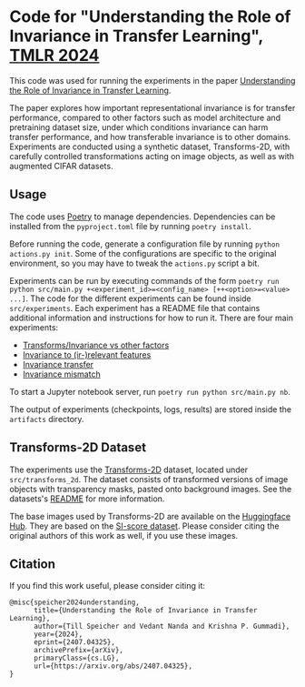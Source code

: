 # Code for "Understanding the Role of Invariance in Transfer Learning", [TMLR 2024](https://arxiv.org/abs/2407.04325)

This code was used for running the experiments in the paper [Understanding the Role of Invariance in Transfer Learning](https://arxiv.org/abs/2407.04325).

The paper explores how important representational invariance is for transfer performance, compared to other factors such as model architecture and pretraining dataset size, under which conditions invariance can harm transfer performance, and how transferable invariance is to other domains.
Experiments are conducted using a synthetic dataset, Transforms-2D, with carefully controlled transformations acting on image objects, as well as with augmented CIFAR datasets.

## Usage

The code uses [Poetry](https://python-poetry.org/) to manage dependencies.
Dependencies can be installed from the `pyproject.toml` file by running `poetry install`.

Before running the code, generate a configuration file by running `python actions.py init`.
Some of the configurations are specific to the original environment, so you may have to tweak the `actions.py` script a bit.

Experiments can be run by executing commands of the form `poetry run python src/main.py +<experiment_id>=<config_name> [++<option>=<value> ...]`.
The code for the different experiments can be found inside `src/experiments`.
Each experiment has a README file that contains additional information and instructions for how to run it.
There are four main experiments:

- [Transforms/Invariance vs other factors](./src/experiments/transforms_vs_other/)
- [Invariance to (ir-)relevant features](./src/experiments/irrelevant_feature_extraction/)
- [Invariance transfer](./src/experiments/invariance_transfer/)
- [Invariance mismatch](./src/experiments/transforms_mismatch/)

To start a Jupyter notebook server, run `poetry run python src/main.py nb`.

The output of experiments (checkpoints, logs, results) are stored inside the `artifacts` directory.

## Transforms-2D Dataset

The experiments use the [Transforms-2D](./src/transforms_2d/) dataset, located under `src/transforms_2d`.
The dataset consists of transformed versions of image objects with transparency masks, pasted onto background images.
See the datasets's [README](./src/transforms_2d/README.md) for more information.

The base images used by Transforms-2D are available on the [Huggingface Hub](https://huggingface.co/datasets/tillspeicher/transforms_2d_base).
They are based on the [SI-score dataset](https://github.com/google-research/si-score/).
Please consider citing the original authors of this work as well, if you use these images.

## Citation
If you find this work useful, please consider citing it:
```
@misc{speicher2024understanding,
      title={Understanding the Role of Invariance in Transfer Learning}, 
      author={Till Speicher and Vedant Nanda and Krishna P. Gummadi},
      year={2024},
      eprint={2407.04325},
      archivePrefix={arXiv},
      primaryClass={cs.LG},
      url={https://arxiv.org/abs/2407.04325}, 
}
```
